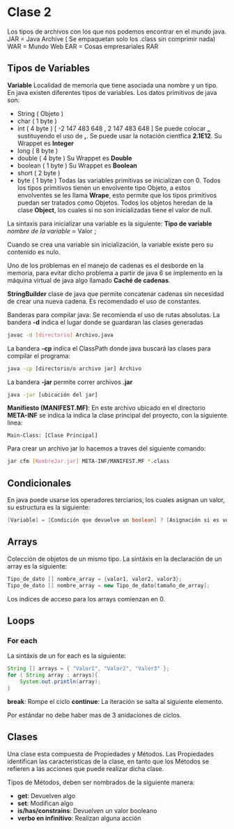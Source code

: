 # Clase 2
Los tipos de archivos con los que nos podemos encontrar en el mundo java.
JAR = Java Archive ( Se empaquetan solo los .class sin comprimir nada)
WAR = Mundo Web
EAR = Cosas empresariales
RAR

## Tipos de Variables
**Variable** Localidad de memoria que tiene asociada una nombre y un tipo.
En java existen diferentes tipos de variables. Los datos primitivos de java son:
* String ( Objeto )
* char ( 1 byte )
* int ( 4 byte ) [ -2 147 483 648 , 2 147 483 648 ] Se puede colocar **_** sustituyendo el uso de **,**. Se puede usar la notación cientfica **2.1E12**. Su Wrappet es **Integer**
* long ( 8 byte )
* double ( 4 byte ) Su Wrappet es **Double**
* boolean ( 1 byte ) Su Wrappet es **Boolean**
* short ( 2 byte )
* byte ( 1 byte ) 
Todas las variables primitivas se inicializan con 0.
Todos los tipos primitivos tienen un envolvente tipo Objeto, a estos envolventes se les llama **Wrape**, esto permite que los tipos primitivos puedan ser tratados como Objetos.
Todos los objetos heredan de la clase **Object**, los cuales si no son inicializadas tiene el valor de null.

La sintaxis para inicializar una variable es la siguiente:
**Tipo de variable** *nombre de la variable* = Valor ;

Cuando se crea una variable sin inicialización, la variable existe pero su contenido es nulo.

Uno de los problemas en el manejo de cadenas es el desborde en la memoria, para evitar dicho problema a partir de java 6 se implemento en la máquina virtual de java algo llamado **Caché de cadenas**.

**StringBuilder** clase de java que permite concatenar cadenas sin necesidad de crear una nueva cadena.
Es recomendado el uso de constantes.

Banderas para compilar java:
Se recomienda el uso de rutas absolutas.
La bandera **-d** indica el lugar donde se guardaran las clases generadas
```bash
javac -d [directorio] Archivo.java
```

La bandera **-cp** indica el ClassPath donde java buscará las clases para compilar el programa:
```bash
java -cp [directorio/o archivo jar] Archivo
```
La bandera **-jar** permite correr archivos **.jar**
```bash
java -jar [ubicación del jar]
```

**Manifiesto (MANIFEST.MF)**: En este archivo ubicado en el directorio **META-INF** se indica la indica la clase principal del proyecto, con la siguiente linea:
```text
Main-Class: [Clase Principal]
```

Para crear un archivo jar lo hacemos a traves del siguiente comando:
```bash
jar cfm [NombreJar.jar] META-INF/MANIFEST.MF *.class
```
## Condicionales
En java puede usarse los operadores terciarios, los cuales asignan un valor, su estructura es la siguiente:
```java
[Variable] = [Condición que devuelve un boolean] ? [Asignación si es verdadero] : [Asignación si es falso]
```
## Arrays
Colección de objetos de un mismo tipo.
La sintáxis en la declaración de un array es la siguiente:
```java
Tipo_de_dato [] nombre_array = {valor1, valor2, valor3};
Tipo_de_dato [] nombre_array = new Tipo_de_dato[tamaño_de_array];
```
Los indices de acceso para los arrays comienzan en 0.

## Loops
### For each
La sintáxis de un for each es la siguiente:
```java
String [] arrays = { "Valor1", "Valor2", "Valor3" };
for ( String array : arrays){
	System.out.println(array);
}
```
**break**: Rompe el ciclo
**continue**: La iteración se salta al siguiente elemento.

Por estándar no debe haber mas de 3 anidaciones de ciclos.

## Clases
Una clase esta compuesta de Propiedades y Métodos.
Las Propiedades identifican las caracteristicas de la clase, en tanto que los Métodos se refieren a las acciones que puede realizar dicha clase.

Tipos de Métodos, deben ser nombrados de la siguiente manera:
* **get**: Devuelven algo
* **set**: Modifican algo
* **is/has/constrains**: Devuelven un valor booleano
* **verbo en infinitivo**: Realizan alguna acción

